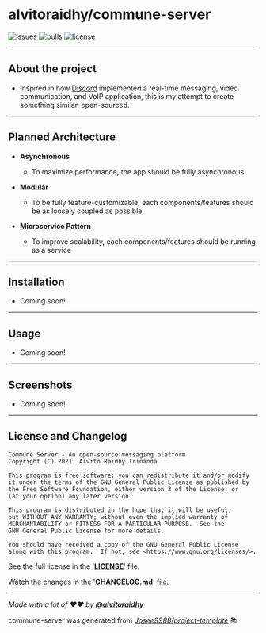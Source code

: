 # **alvitoraidhy/commune-server**

[![issues](https://img.shields.io/github/issues/alvitoraidhy/commune-server)](https://github.com/alvitoraidhy/commune-server/issues)
[![pulls](https://img.shields.io/github/issues-pr/alvitoraidhy/commune-server)](https://github.com/alvitoraidhy/commune-server/pulls)
[![license](https://img.shields.io/github/license/alvitoraidhy/commune-server)](LICENSE)

---

## **About the project**

- Inspired in how [Discord](https://discord.com/) implemented a real-time messaging, video communication, and VoIP application, this is my attempt to create something similar, open-sourced.

---

## **Planned Architecture**

- **Asynchronous**

  - To maximize performance, the app should be fully asynchronous.

- **Modular**

  - To be fully feature-customizable, each components/features should be as loosely coupled as possible.

- **Microservice Pattern**
  - To improve scalability, each components/features should be running as a service

---

## **Installation**

- Coming soon!

---

## **Usage**

- Coming soon!

---

## **Screenshots**

- Coming soon!

---

## **License and Changelog**

    Commune Server - An open-source messaging platform
    Copyright (C) 2021  Alvito Raidhy Trinanda

    This program is free software: you can redistribute it and/or modify
    it under the terms of the GNU General Public License as published by
    the Free Software Foundation, either version 3 of the License, or
    (at your option) any later version.

    This program is distributed in the hope that it will be useful,
    but WITHOUT ANY WARRANTY; without even the implied warranty of
    MERCHANTABILITY or FITNESS FOR A PARTICULAR PURPOSE.  See the
    GNU General Public License for more details.

    You should have received a copy of the GNU General Public License
    along with this program.  If not, see <https://www.gnu.org/licenses/>.

See the full license in the '**[LICENSE](LICENSE)**' file.

Watch the changes in the '**[CHANGELOG.md](CHANGELOG.md)**' file.

---

_Made with a lot of ❤️❤️ by **[@alvitoraidhy](https://github.com/alvitoraidhy)**_

commune-server was generated from _[Josee9988/project-template](https://github.com/Josee9988/project-template)_ 📚
